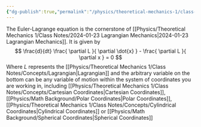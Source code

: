 ```yaml
---
{"dg-publish":true,"permalink":"/physics/theoretical-mechanics-1/class-notes/concepts/euler-lagrange-equation/"}
---
```


The Euler-Lagrange equation is the cornerstone of [[Physics/Theoretical Mechanics 1/Class Notes/2024-01-23 Lagrangian Mechanics\|2024-01-23 Lagrangian Mechanics]]. 
It is given by 
$$
\frac{d}{dt} \frac{ \partial L }{ \partial \dot{x} }  - \frac{ \partial L }{ \partial x }  = 0
$$
Where $L$ represents the [[Physics/Theoretical Mechanics 1/Class Notes/Concepts/Lagrangian\|Lagrangian]] and the arbitrary variable on the bottom can be any variable of motion within the system of coordinates you are working in, including [[Physics/Theoretical Mechanics 1/Class Notes/Concepts/Cartesian Coordinates\|Cartesian Coordinates]], [[Physics/Math Background/Polar Coordinates\|Polar Coordinates]], [[Physics/Theoretical Mechanics 1/Class Notes/Concepts/Cylindrical Coordinates\|Cylindrical Coordinates]] or [[Physics/Math Background/Spherical Coordinates\|Spherical Coordinates]]